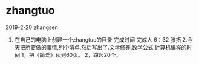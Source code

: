 ﻿# zhangtuo
2019-2-20
zhangsen
1. 在自己的电脑上创建一个zhangtuo的目录
完成时间     完成人
6：32         张拓
2.今天把所要做的事情,列个清单,然后写出了.文学修养,数学公式,计算机编程的时间
1，把《简爱》读到60页。
2，蹲起20个。